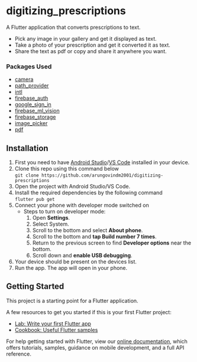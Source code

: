 # digitizing_prescriptions

<p>A Flutter application that converts prescriptions to text.</p>

- Pick any image in your gallery and get it displayed as text.
- Take a photo of your prescription and get it converted it as text.
- Share the text as pdf or copy and share it anywhere you want.

### Packages Used

- [camera](https://pub.dev/packages/camera)
- [path_provider](https://pub.dev/packages/path_provider)
- [intl](https://pub.dev/packages/intl)
- [firebase_auth](https://pub.dev/packages/firebase_auth)
- [google_sign_in](https://pub.dev/packages/google_sign_in)
- [firebase_ml_vision](https://pub.dev/packages/firebase_ml_vision)
- [firebase_storage](https://pub.dev/packages/firebase_storage)
- [image_picker](https://pub.dev/packages/image_picker)
- [pdf](https://pub.dev/packages/pdf)

## Installation

1.  First you need to have [Android Studio](https://developer.android.com/studio/install)/[VS Code](https://code.visualstudio.com/) installed in your device.
2.  Clone this repo using this command below <br/>
    `git clone https://github.com/arungovindm2001/digitizing-prescriptions`
3.  Open the project with Android Studio/VS Code.
4.  Install the required dependencies by the following command<br>
    `flutter pub get`
5.  Connect your phone with developer mode switched on
    - Steps to turn on developer mode:
      1.  Open **Settings**.
      2.  Select System.
      3.  Scroll to the bottom and select **About phone**.
      4.  Scroll to the bottom and **tap Build number 7 times**.
      5.  Return to the previous screen to find **Developer options** near the bottom.
      6.  Scroll down and **enable USB debugging**.
6.  Your device should be present on the devices list.
7.  Run the app. The app will open in your phone.

## Getting Started

This project is a starting point for a Flutter application.

A few resources to get you started if this is your first Flutter project:

- [Lab: Write your first Flutter app](https://flutter.dev/docs/get-started/codelab)
- [Cookbook: Useful Flutter samples](https://flutter.dev/docs/cookbook)

For help getting started with Flutter, view our
[online documentation](https://flutter.dev/docs), which offers tutorials,
samples, guidance on mobile development, and a full API reference.
